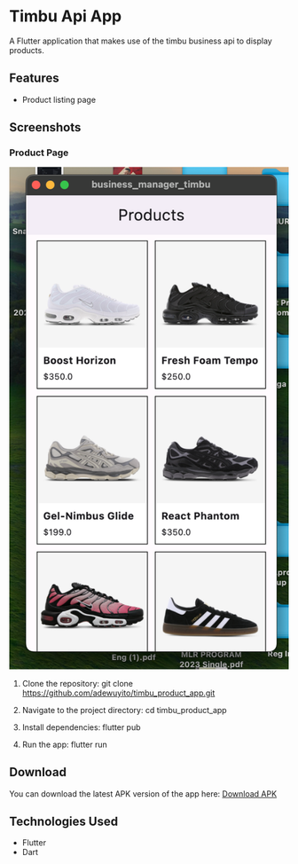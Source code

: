 # Timbu Api App

A Flutter application that makes use of the timbu business api to display products.

## Features

- Product listing page

## Screenshots

### Product Page

![Products Screen](assets/product_page.png)


1. Clone the repository:
   git clone https://github.com/adewuyito/timbu_product_app.git

2. Navigate to the project directory:
   cd timbu_product_app

3. Install dependencies:
   flutter pub

4. Run the app:
   flutter run

## Download

You can download the latest APK version of the app here: [Download APK](https://drive.google.com/file/d/1CwfqR7-HGWhK0CYTbO_P6b8x0iXWGXko/view?usp=share_link)


## Technologies Used

- Flutter
- Dart
